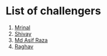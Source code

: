 # List of challengers
1. [Mrinal](https://github.com/mrinal1224)
2. [Shivay](https://github.com/shivaylamba)
3. [Md Asif Raza](https://github.com/itsmdasifraza)
4. [Raghav](https://github.com/raghavdhingra)
